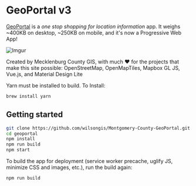 # GeoPortal v3

[GeoPortal](https://mcmap.org/geoportal) is a *one stop shopping for location information* app. It weighs ~400KB on desktop, ~250KB on mobile, and it's now a Progressive Web App! 

![Imgur](http://i.imgur.com/vhpOqNj.png)

Created by Mecklenburg County GIS, with much ♥ for the projects that make this site possible: OpenStreetMap, OpenMapTiles, Mapbox GL JS, Vue.js, and Material Design Lite

Yarn must be installed to build. To Install:

```bash
brew install yarn
```


## Getting started

```bash
git clone https://github.com/wilsongis/Montgomery-County-GeoPortal.git geoportal
cd geoportal
npm install
npm run build
npm start
```

To build the app for deployment (service worker precache, uglify JS, minimize CSS and images, etc.), run the build again:

``` bash
npm run build
```
